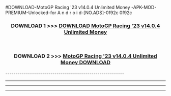#DOWNLOAD-MotoGP Racing '23 v14.0.4 Unlimited Money -APK-MOD-PREMIUM-Unlocked-for A n d r o i d-[NO.ADS]-0f92c 0f92c 



<div align="center">

<h3>DOWNLOAD 1 >>> <a href="https://getmod2.web.app/?judul=MotoGP Racing '23 v14.0.4 Unlimited Money ">DOWNLOAD MotoGP Racing '23 v14.0.4 Unlimited Money </a></h3><br>

<h3>DOWNLOAD 2 >>> <a href="https://getmod2.web.app/?judul=MotoGP Racing '23 v14.0.4 Unlimited Money ">MotoGP Racing '23 v14.0.4 Unlimited Money  DOWNLOAD </a></h3>

</div>
----------------------------------------------------------

----------------------------------------------------------

----------------------------------------------------------

----------------------------------------------------------



